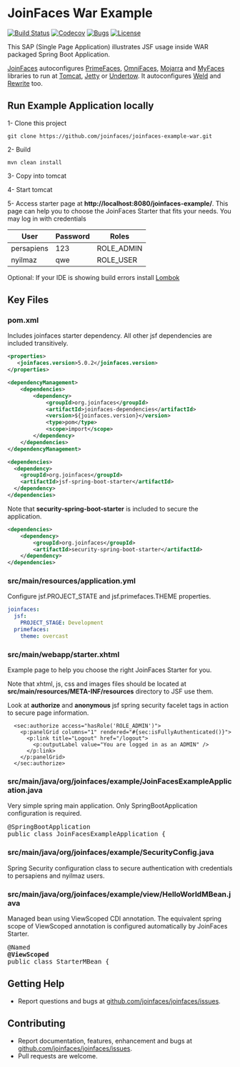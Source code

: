 JoinFaces War Example
=====
[![Build Status](https://github.com/joinfaces/joinfaces-maven-war-example/actions/workflows/maven.yml/badge.svg)](https://github.com/joinfaces/joinfaces-maven-war-example/actions)
[![Codecov](https://codecov.io/gh/joinfaces/joinfaces-maven-war-example/branch/4.7.x/graph/badge.svg)](https://codecov.io/gh/joinfaces/joinfaces-maven-jar-example)
[![Bugs](https://sonarcloud.io/api/project_badges/measure?project=joinfaces_joinfaces-maven-war-example&metric=bugs)](https://sonarcloud.io/dashboard?id=joinfaces_joinfaces-maven-war-example)
[![License](http://img.shields.io/:license-apache-blue.svg)](http://www.apache.org/licenses/LICENSE-2.0.html)

This SAP (Single Page Application) illustrates JSF usage inside WAR packaged Spring Boot Application.

[JoinFaces](http://joinfaces.org) autoconfigures [PrimeFaces](http://primefaces.org/), [OmniFaces](http://omnifaces.org/), [Mojarra](https://eclipse-ee4j.github.io/mojarra/) and [MyFaces](http://myfaces.apache.org) libraries to run at [Tomcat](http://tomcat.apache.org/), [Jetty](http://www.eclipse.org/jetty) or [Undertow](http://undertow.io/). It autoconfigures [Weld](http://weld.cdi-spec.org) and [Rewrite](https://www.ocpsoft.org/rewrite/) too.

## Run Example Application locally

1- Clone this project
```Shell
git clone https://github.com/joinfaces/joinfaces-example-war.git
```

2- Build
```Shell
mvn clean install
```

3- Copy into tomcat

4- Start tomcat

5- Access starter page at **http://localhost:8080/joinfaces-example/**. This page can help you to choose the JoinFaces Starter that fits your needs. You may log in with credentials

| User       | Password | Roles      |
|------------|----------|------------|
| persapiens | 123      | ROLE_ADMIN |
| nyilmaz    | qwe      | ROLE_USER  |

Optional: If your IDE is showing build errors install [Lombok](https://projectlombok.org/setup/overview)

## Key Files

### pom.xml

Includes joinfaces starter dependency. All other jsf dependencies are included transitively.

```xml
<properties>
   <joinfaces.version>5.0.2</joinfaces.version>
</properties>

<dependencyManagement>
    <dependencies>
        <dependency>
            <groupId>org.joinfaces</groupId>
            <artifactId>joinfaces-dependencies</artifactId>
            <version>${joinfaces.version}</version>
            <type>pom</type>
            <scope>import</scope>
        </dependency>
    </dependencies>
</dependencyManagement>

<dependencies>
  <dependency>
    <groupId>org.joinfaces</groupId>
    <artifactId>jsf-spring-boot-starter</artifactId>
  </dependency>
</dependencies>
```

Note that **security-spring-boot-starter** is included to secure the application.

```xml
<dependencies>
    <dependency>
        <groupId>org.joinfaces</groupId>
        <artifactId>security-spring-boot-starter</artifactId>
    </dependency>
</dependencies>
```

### src/main/resources/application.yml

Configure jsf.PROJECT_STATE and jsf.primefaces.THEME properties.

```yml
joinfaces:
  jsf:
    PROJECT_STAGE: Development
  primefaces: 
    theme: overcast
```

### src/main/webapp/starter.xhtml

Example page to help you choose the right JoinFaces Starter for you. 

Note that xhtml, js, css and images files should be located at **src/main/resources/META-INF/resources** directory to JSF use them.

Look at **authorize** and **anonymous** jsf spring security facelet tags in action to secure page information.

```xhtml
  <sec:authorize access="hasRole('ROLE_ADMIN')">
    <p:panelGrid columns="1" rendered="#{sec:isFullyAuthenticated()}">
      <p:link title="Logout" href="/logout">
        <p:outputLabel value="You are logged in as an ADMIN" />
      </p:link>
    </p:panelGrid>
  </sec:authorize>
```

### src/main/java/org/joinfaces/example/JoinFacesExampleApplication.java

Very simple spring main application. Only SpringBootApplication configuration is required.

<pre>
@SpringBootApplication
public class JoinFacesExampleApplication {
</pre>

### src/main/java/org/joinfaces/example/SecurityConfig.java

Spring Security configuration class to secure authentication with credentials to persapiens and nyilmaz users.

### src/main/java/org/joinfaces/example/view/HelloWorldMBean.java

Managed bean using ViewScoped CDI annotation. The equivalent spring scope of ViewScoped annotation is configured automatically by JoinFaces Starter.

<pre>
@Named
<b>@ViewScoped</b>
public class StarterMBean {
</pre>

## Getting Help

* Report questions and bugs at [github.com/joinfaces/joinfaces/issues](https://github.com/joinfaces/joinfaces/issues).

## Contributing

* Report documentation, features, enhancement and bugs at [github.com/joinfaces/joinfaces/issues](https://github.com/joinfaces/joinfaces/issues).
* Pull requests are welcome.
